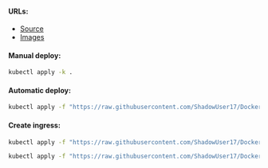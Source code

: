 #### URLs:
- [Source](https://github.com/Shopify/toxiproxy)
- [Images](https://github.com/Shopify/toxiproxy/pkgs/container/toxiproxy)

#### Manual deploy:
```bash
kubectl apply -k .
```

#### Automatic deploy:
```bash
kubectl apply -f "https://raw.githubusercontent.com/ShadowUser17/DockerTemplates/master/K8S/toxiproxy/fluxcd-deploy.yml"
```

#### Create ingress:
```bash
kubectl apply -f "https://raw.githubusercontent.com/ShadowUser17/DockerTemplates/master/K8S/toxiproxy/ingress-nginx.yml"
```
```bash
kubectl apply -f "https://raw.githubusercontent.com/ShadowUser17/DockerTemplates/master/K8S/toxiproxy/ingress-istio.yml"
```
